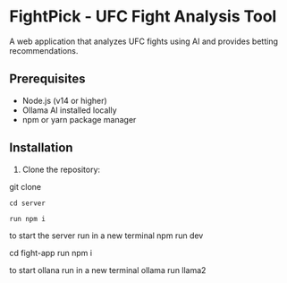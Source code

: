 # FightPick - UFC Fight Analysis Tool

A web application that analyzes UFC fights using AI and provides betting recommendations.

## Prerequisites

- Node.js (v14 or higher)
- Ollama AI installed locally
- npm or yarn package manager

## Installation

1. Clone the repository:

git clone 

    cd server
 
    run npm i 

to start the server run
    in a new terminal
    npm run dev 
 
 cd fight-app
    run npm i 

to start ollana run 
    in a new terminal
    ollama run llama2 
 
    
